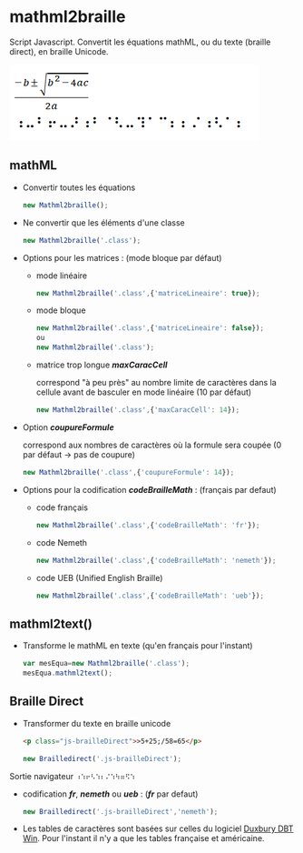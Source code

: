 # mathml2braille
Script Javascript.
Convertit les équations mathML, ou du texte (braille direct), en braille Unicode.

![Une équation mathématique suivie de sa transcription en braille CBFU](header.png)

## mathML
- Convertir toutes les équations
    ```javascript
    new Mathml2braille();
    ```
- Ne convertir que les éléments d'une classe
    ```javascript
    new Mathml2braille('.class');
    ```
- Options pour les matrices : (mode bloque par défaut)
    - mode linéaire
        ```javascript
        new Mathml2braille('.class',{'matriceLineaire': true});
        ```
    - mode bloque
        ```javascript
        new Mathml2braille('.class',{'matriceLineaire': false});
        ou
        new Mathml2braille('.class');
        ```
    - matrice trop longue ***maxCaracCell***

        correspond "à peu près" au nombre limite de caractères dans la cellule avant de basculer en mode linéaire (10 par défaut)
        ```javascript
        new Mathml2braille('.class',{'maxCaracCell': 14});
        ```
  
- Option   ***coupureFormule***

    correspond aux nombres de caractères où la formule sera coupée (0 par défaut -> pas de coupure)

    ```javascript
    new Mathml2braille('.class',{'coupureFormule': 14});
    ```

- Options pour la codification ***codeBrailleMath*** : (français par defaut)
    - code français
        ```javascript
        new Mathml2braille('.class',{'codeBrailleMath': 'fr'});
        ```
    - code Nemeth
        ```javascript
        new Mathml2braille('.class',{'codeBrailleMath': 'nemeth'});
        ```
    - code UEB (Unified English Braille)
        ```javascript
        new Mathml2braille('.class',{'codeBrailleMath': 'ueb'});
        ```

## mathml2text()
- Transforme le mathML en texte (qu'en français pour l'instant)
    ```javascript
    var mesEqua=new Mathml2braille('.class');
    mesEqua.mathml2text();
    ```

## Braille Direct
- Transformer du texte en braille unicode
    ```html
    <p class="js-brailleDirect">>5+25;/58=65</p>
    ```
    ```javascript
    new Brailledirect('.js-brailleDirect');
    ```
Sortie navigateur
    ```
    ⠰⠱⠖⠣⠱⠆⠌⠱⠳⠶⠫⠱
    ```
- codification ***fr***, ***nemeth*** ou ***ueb*** : (***fr*** par defaut)
    ```javascript
    new Brailledirect('.js-brailleDirect','nemeth');
    ```

- Les tables de caractères sont basées sur celles du logiciel [Duxbury DBT Win](http://www.duxburysystems.com/). Pour l'instant il n'y a que les tables française et américaine.
